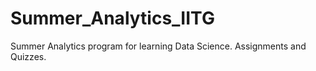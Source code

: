 # Summer_Analytics_IITG
Summer Analytics program for learning Data Science. Assignments and Quizzes.
